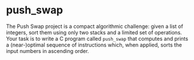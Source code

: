 # push_swap

The Push Swap project is a compact algorithmic challenge: given a list of integers, sort them using only two stacks and a limited set of operations. Your task is to write a C program called `push_swap` that computes and prints a (near-)optimal sequence of instructions which, when applied, sorts the input numbers in ascending order.
